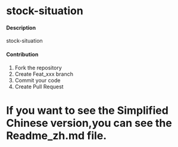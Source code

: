 # stock-situation

#### Description
stock-situation

#### Contribution
1.  Fork the repository
2.  Create Feat_xxx branch
3.  Commit your code
4.  Create Pull Request

# If you want to see the Simplified Chinese version,you can see the Readme\_zh.md file.
